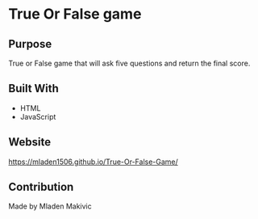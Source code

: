 # True Or False game

## Purpose
True or False game that will ask five questions and return the final score.

## Built With

* HTML
* JavaScript

## Website
https://mladen1506.github.io/True-Or-False-Game/

## Contribution

Made by Mladen Makivic
